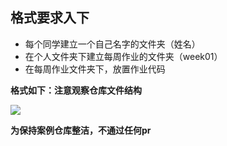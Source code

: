 ## 格式要求入下
- 每个同学建立一个自己名字的文件夹（姓名）
- 在个人文件夹下建立每周作业的文件夹（week01）
- 在每周作业文件夹下，放置作业代码

**格式如下：注意观察仓库文件结构**

![](./pics/exa.png)

**为保持案例仓库整洁，不通过任何pr**
